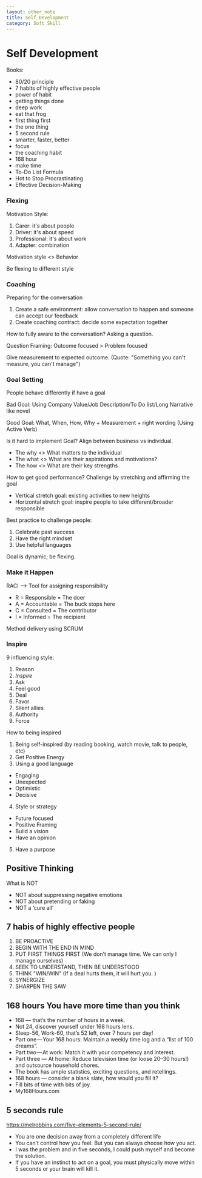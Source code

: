 ```yaml
---
layout: other_note
title: Self Development
category: Soft Skill
---
```


# Self Development

Books:
- 80/20 principle
- 7 habits of highly effective people
- power of habit
- getting things done
- deep work
- eat that frog
- first thing first
- the one thing
- 5 second rule
- smarter, faster, better
- focus
- the coaching habit
- 168 hour
- make time
- To-Do List Formula
- Hot to Stop Procrastinating
- Effective Decision-Making


### Flexing

Motivation Style:
1. Carer: it's about people
2. Driver: it's about speed
3. Professional: it's about work
4. Adapter: combination

Motivation style <> Behavior

Be flexing to different style

### Coaching

Preparing for the conversation
1. Create a safe environment: allow conversation to happen and someone can accept our feedback
2. Create coaching contract: decide some expectation together

How to fully aware to the conversation? Asking a question.

Question Framing:
Outcome focused > Problem focused

Give measurement to expected outcome. (Quote: "Something you can't measure, you can't manage")

### Goal Setting

People behave differently if have a goal

Bad Goal: Using Company Value/Job Description/To Do list/Long Narrative like novel

Good Goal: What, When, How, Why + Measurement + right wording (Using Active Verb)

Is it hard to implement Goal? Align between business vs individual.
- The why <> What matters to the individual
- The what <> What are their aspirations and motivations?
- The how <> What are their key strengths

How to get good performance? Challenge by stretching and affirming the goal
- Vertical stretch goal: existing activities to new heights
- Horizontal stretch goal: inspire people to take different/broader responsible

Best practice to challenge people:
1. Celebrate past success
2. Have the right mindset
3. Use helpful languages 

Goal is dynamic; be flexing.  

### Make it Happen 

RACI --> Tool for assigning responsibility
- R = Responsible = The doer
- A = Accountable = The buck stops here
- C = Consulted = The contributor
- I = Informed = The recipient

Method delivery using SCRUM

### Inspire

9 influencing style: 
1. Reason
2. *Inspire*
3. Ask
4. Feel good
5. Deal
6. Favor
7. Silent allies
8. Authority
9. Force

How to being inspired
1. Being self-inspired (by reading booking, watch movie, talk to people, etc) 
2. Get Positive Energy
3. Using a good language
  - Engaging
  - Unexpected
  - Optimistic
  - Decisive
4. Style or strategy
  - Future focused
  - Positive Framing
  - Build a vision
  - Have an opinion
5. Have a purpose

## Positive Thinking

What is NOT
- NOT about suppressing negative emotions
- NOT about pretending or faking
- NOT a ‘cure all’

## 7 habis of highly effective people

1. BE PROACTIVE 
2. BEGIN WITH THE END IN MIND
3. PUT FIRST THINGS FIRST (We don’t manage time. We can only I manage ourselves)
4. SEEK TO UNDERSTAND, THEN BE UNDERSTOOD
5. THINK "WIN/WIN" (If a deal hurts them, it will hurt you. )
6. SYNERGIZE 
7. SHARPEN THE SAW

## 168 hours You have more time than you think

- 168 — that’s the number of hours in a week.
- Not 24, discover yourself under 168 hours lens.
- Sleep-56, Work-60, that’s 52 left, over 7 hours per day!
- Part one — Your 168 hours: Maintain a weekly time log and a “list of 100 dreams”.
- Part two — At work: Match it with your competency and interest.
- Part three — At home: Reduce television time (or loose 20–30 hours!) and outsource household chores.
- The book has ample statistics, exciting questions, and retellings.
- 168 hours — consider a blank slate, how would you fill it?
- Fill bits of time with bits of joy.
- My168Hours.com

## 5 seconds rule

<https://melrobbins.com/five-elements-5-second-rule/>

- You are one decision away from a completely different life
- You can’t control how you feel. But you can always choose how you act.
- I was the problem and in five seconds, I could push myself and become the solution.
- If you have an instinct to act on a goal, you must physically move within 5 seconds or your brain will kill it.

